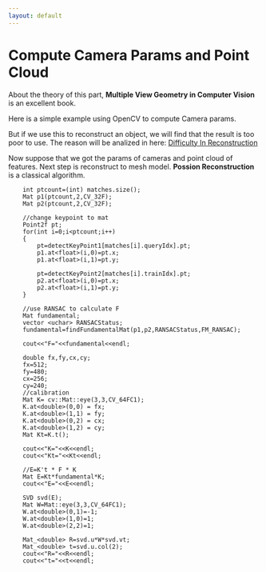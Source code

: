 ```yaml
---
layout: default
---
```


# Compute Camera Params and Point Cloud

About the theory of this part, **Multiple View Geometry in Computer Vision** is an excellent book.

Here is a simple example using OpenCV to compute Camera params. 

But if we use this to reconstruct an object, we will find that the result is too poor to use. The reason will be analized in here: 
[Difficulty In Reconstruction](./Difficulity_In_Reconstruction.html)

Now suppose that we got the params of cameras and point cloud of features. Next step is reconstruct to mesh model. **Possion Reconstruction** is a classical algorithm.

```
	int ptcount=(int) matches.size();
	Mat p1(ptcount,2,CV_32F);
	Mat p2(ptcount,2,CV_32F);

	//change keypoint to mat
	Point2f pt;
	for(int i=0;i<ptcount;i++)
	{
		pt=detectKeyPoint1[matches[i].queryIdx].pt;
		p1.at<float>(i,0)=pt.x;
		p1.at<float>(i,1)=pt.y;

		pt=detectKeyPoint2[matches[i].trainIdx].pt;
		p2.at<float>(i,0)=pt.x;
		p2.at<float>(i,1)=pt.y;
	}

	//use RANSAC to calculate F
	Mat fundamental;
	vector <uchar> RANSACStatus;
	fundamental=findFundamentalMat(p1,p2,RANSACStatus,FM_RANSAC);

	cout<<"F="<<fundamental<<endl;

	double fx,fy,cx,cy;
	fx=512;
	fy=480;
	cx=256;
	cy=240;
	//calibration
	Mat K= cv::Mat::eye(3,3,CV_64FC1);
	K.at<double>(0,0) = fx;
	K.at<double>(1,1) = fy;
	K.at<double>(0,2) = cx;
	K.at<double>(1,2) = cy;
	Mat Kt=K.t();

	cout<<"K="<<K<<endl;
	cout<<"Kt="<<Kt<<endl;

	//E=K't * F * K
	Mat E=Kt*fundamental*K;
	cout<<"E="<<E<<endl;

	SVD svd(E);
	Mat W=Mat::eye(3,3,CV_64FC1);
	W.at<double>(0,1)=-1;
	W.at<double>(1,0)=1;
	W.at<double>(2,2)=1;

	Mat_<double> R=svd.u*W*svd.vt;
	Mat_<double> t=svd.u.col(2);
	cout<<"R="<<R<<endl;
	cout<<"t="<<t<<endl;
```

